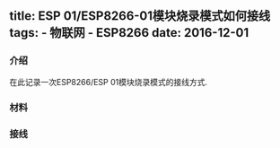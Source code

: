 title: ESP 01/ESP8266-01模块烧录模式如何接线
tags:
	- 物联网
	- ESP8266
date: 2016-12-01
---

### 介绍

在此记录一次ESP8266/ESP 01模块烧录模式的接线方式.

### 材料

<end></end>

### 接线